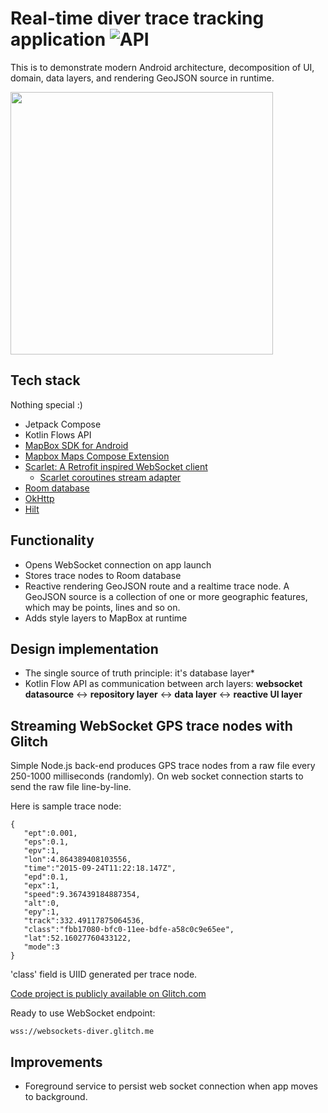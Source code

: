 # Real-time diver trace tracking application ![API](https://img.shields.io/badge/API-23%2B-brightgreen.svg?style=flat)

This is to demonstrate modern Android architecture, decomposition of UI, domain, data layers, and rendering GeoJSON source in runtime.

<img src="/docs/demo.gif" width="420">

## Tech stack

Nothing special :)

* Jetpack Compose
* Kotlin Flows API
* [MapBox SDK for Android](https://docs.mapbox.com/android/maps/guides/)
* [Mapbox Maps Compose Extension](https://github.com/mapbox/mapbox-maps-android/tree/extension-compose-v0.1.0/extension-compose)
* [Scarlet: A Retrofit inspired WebSocket client](https://github.com/Tinder/Scarlet)
  * [Scarlet coroutines stream adapter](https://github.com/Tinder/Scarlet/tree/main/scarlet-stream-adapter-coroutines)
* [Room database](https://developer.android.com/training/data-storage/room)
* [OkHttp](http://square.github.io/okhttp/)
* [Hilt](https://developer.android.com/training/dependency-injection/hilt-jetpack)

## Functionality
* Opens WebSocket connection on app launch
* Stores trace nodes to Room database
* Reactive rendering GeoJSON route and a realtime trace node. A GeoJSON source is a collection of one or more geographic features, which may be points, lines and so on.
* Adds style layers to MapBox at runtime

## Design implementation
* The single source of truth principle: it's database layer*
* Kotlin Flow API as communication between arch layers: **websocket datasource** <-> **repository layer** <-> **data layer** <-> **reactive UI layer**

## Streaming WebSocket GPS trace nodes with Glitch

Simple Node.js back-end produces GPS trace nodes from a raw file every 250-1000 milliseconds (randomly). On web socket connection starts to send the raw file line-by-line.


Here is sample trace node:
```
{
   "ept":0.001,
   "eps":0.1,
   "epv":1,
   "lon":4.864389408103556,
   "time":"2015-09-24T11:22:18.147Z",
   "epd":0.1,
   "epx":1,
   "speed":9.367439184887354,
   "alt":0,
   "epy":1,
   "track":332.49117875064536,
   "class":"fbb17080-bfc0-11ee-bdfe-a58c0c9e65ee",
   "lat":52.16027760433122,
   "mode":3
}
```

'class' field is UIID generated per trace node.


[Code project is publicly available on Glitch.com](https://glitch.com/edit/#!/websockets-diver)

Ready to use WebSocket endpoint:
```
wss://websockets-diver.glitch.me
```

## Improvements

* Foreground service to persist web socket connection when app moves to background.
